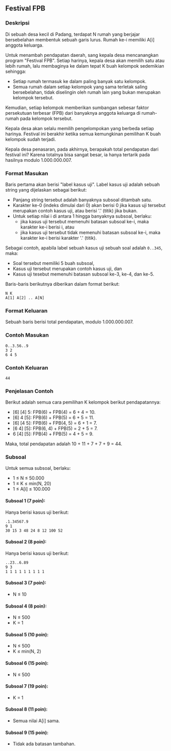 ## Festival FPB

### Deskripsi

Di sebuah desa kecil di Padang, terdapat N rumah yang berjajar bersebelahan membentuk sebuah garis lurus. Rumah ke-i memiliki A[i] anggota keluarga.

Untuk menambah pendapatan daerah, sang kepala desa mencanangkan program "Festival FPB". Setiap harinya, kepala desa akan memilih satu atau lebih rumah, lalu membaginya ke dalam tepat K buah kelompok sedemikian sehingga:

- Setiap rumah termasuk ke dalam paling banyak satu kelompok.
- Semua rumah dalam setiap kelompok yang sama terletak saling bersebelahan, tidak diselingin oleh rumah lain yang bukan merupakan kelompok tersebut.

Kemudian, setiap kelompok memberikan sumbangan sebesar faktor persekutuan terbesar (FPB) dari banyaknya anggota keluarga di rumah-rumah pada kelompok tersebut.

Kepala desa akan selalu memilih pengelompokan yang berbeda setiap harinya. Festival ini berakhir ketika semua kemungkinan pemilihan K buah kelompok sudah terjadi.

Kepala desa penasaran, pada akhirnya, berapakah total pendapatan dari festival ini? Karena totalnya bisa sangat besar, ia hanya tertarik pada hasilnya modulo 1.000.000.007.

### Format Masukan

Baris pertama akan berisi "label kasus uji". Label kasus uji adalah sebuah string yang dijelaskan sebagai berikut:

- Panjang string tersebut adalah banyaknya subsoal ditambah satu.
- Karakter ke-0 (indeks dimulai dari 0) akan berisi 0 jika kasus uji tersebut merupakan contoh kasus uji, atau berisi '.' (titik) jika bukan.
- Untuk setiap nilai i di antara 1 hingga banyaknya subsoal, berlaku:
  - jika kasus uji tersebut memenuhi batasan subsoal ke-i, maka karakter ke-i berisi i, atau
  - jika kasus uji tersebut tidak memenuhi batasan subsoal ke-i, maka karakter ke-i berisi karakter '.' (titik).

Sebagai contoh, apabila label sebuah kasus uji sebuah soal adalah `0..345`, maka:

- Soal tersebut memiliki 5 buah subsoal,
- Kasus uji tersebut merupakan contoh kasus uji, dan
- Kasus uji tesebut memenuhi batasan subsoal ke-3, ke-4, dan ke-5.

Baris-baris berikutnya diberikan dalam format berikut:

    N K
    A[1] A[2] .. A[N]

### Format Keluaran

Sebuah baris berisi total pendapatan, modulo 1.000.000.007.

### Contoh Masukan

    0..3.56..9
    3 2
    6 4 5

### Contoh Keluaran

    44

### Penjelasan Contoh

Berikut adalah semua cara pemilihan K kelompok berikut pendapatannya:

- [6] [4] 5: FPB(6) + FPB(4) = 6 + 4 = 10.
- [6] 4 [5]: FPB(6) + FPB(5) = 6 + 5 = 11.
- [6] [4 5]: FPB(6) + FPB(4, 5) = 6 + 1 = 7.
- [6 4] [5]: FPB(6, 4) + FPB(5) = 2 + 5 = 7.
- 6 [4] [5]: FPB(4) + FPB(5) = 4 + 5 = 9.

Maka, total pendapatan adalah 10 + 11 + 7 + 7 + 9 = 44.

### Subsoal

Untuk semua subsoal, berlaku:

- 1 ≤ N ≤ 50.000
- 1 ≤ K ≤ min(N, 20)
- 1 ≤ A[i] ≤ 100.000

#### Subsoal 1 (7 poin):

Hanya berisi kasus uji berikut:

    .1.34567.9
    9 1
    30 15 3 48 24 8 12 100 52


#### Subsoal 2 (8 poin):

Hanya berisi kasus uji berikut:

    ..23..6.89
    9 3
    1 1 1 1 1 1 1 1 1

#### Subsoal 3 (7 poin):

- N ≤ 10

#### Subsoal 4 (8 poin):

- N ≤ 500
- K = 1

#### Subsoal 5 (10 poin):

- N ≤ 500
- K ≤ min(N, 2)

#### Subsoal 6 (15 poin):

- N ≤ 500

#### Subsoal 7 (19 poin):

- K = 1

#### Subsoal 8 (11 poin):

- Semua nilai A[i] sama.

#### Subsoal 9 (15 poin):

- Tidak ada batasan tambahan.
